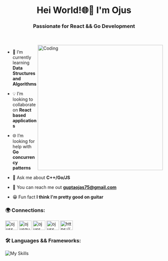 <h1 align="center">Hei World!🌐🤖 I'm Ojus</h1>
<h3 align="center">Passionate for React && Go Development</h3>
<br></br>
<img align="right" alt="Coding" width="400" src="https://blog.jetbrains.com/wp-content/uploads/2021/02/Go_8001611039611515.gif">

- 🌱 I’m currently learning **Data Structures and Algorithms**

- 💡 I’m looking to collaborate on **React based applications**

- 🌐 I’m looking for help with **Go concurrency patterns**

- 🧠 Ask me about **C++/Go/JS**

- 📨 You can reach me out **guptaojas75@gmail.com**

- 😁 Fun fact **I think I'm pretty good on guitar**

<h3 align="left">🌍 Connections:</h3>
<p align="left">
<a href="https://linkedin.com/in/ojuss" target="blank"><img align="center" src="https://raw.githubusercontent.com/rahuldkjain/github-profile-readme-generator/master/src/images/icons/Social/linked-in-alt.svg" alt="ojuss" height="30" width="40" /></a>
<a href="https://instagram.com/ojusgup" target="blank"><img align="center" src="https://raw.githubusercontent.com/rahuldkjain/github-profile-readme-generator/master/src/images/icons/Social/instagram.svg" alt="ojusgup" height="30" width="40" /></a>
<a href="https://www.hackerrank.com/ojuss" target="blank"><img align="center" src="https://raw.githubusercontent.com/rahuldkjain/github-profile-readme-generator/master/src/images/icons/Social/hackerrank.svg" alt="ojuss" height="30" width="40" /></a>
<a href="https://www.leetcode.com/ojuss" target="blank"><img align="center" src="https://raw.githubusercontent.com/rahuldkjain/github-profile-readme-generator/master/src/images/icons/Social/leet-code.svg" alt="ojuss" height="30" width="40" /></a>
<a href="https://discord.gg/https://discord.gg/gprZUGqVSR" target="blank"><img align="center" src="https://raw.githubusercontent.com/rahuldkjain/github-profile-readme-generator/master/src/images/icons/Social/discord.svg" alt="https://discord.gg/gprZUGqVSR" height="30" width="40" /></a>
</p>

<h3 align="left">🛠️ Languages && Frameworks:</h3>

![My Skills](https://skillicons.dev/icons?i=cpp,go,c,js,html,css,figma,tailwind,react,redux,gcp,git,githubactions,vscode,linux,heroku,netlify&perline=9)



